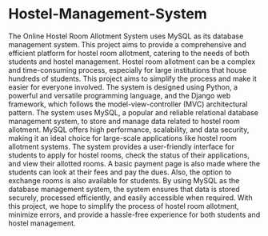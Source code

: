 # Hostel-Management-System

The Online Hostel Room Allotment System uses MySQL as its database management system. This project aims to provide a comprehensive and efficient platform for hostel room allotment, catering to the needs of both students and hostel management. Hostel room allotment can be a complex and time-consuming process, especially for large institutions that house hundreds of students. This project aims to simplify the process and make it easier for everyone involved.
The system is designed using Python, a powerful and versatile programming language, and the Django web framework, which follows the model-view-controller (MVC) architectural pattern. The system uses MySQL, a popular and reliable relational database management system, to store and manage data related to hostel room allotment. MySQL offers high performance, scalability, and data security, making it an ideal choice for large-scale applications like hostel room allotment systems.
The system provides a user-friendly interface for students to apply for hostel
rooms, check the status of their applications, and view their allotted rooms. A basic payment page is also made where the students can look at their fees and pay the dues. Also, the option to exchange rooms is also available for students.
By using MySQL as the database management system, the system ensures that data is stored securely, processed efficiently, and easily accessible when required. With this project, we hope to simplify the process of hostel room allotment, minimize errors, and provide a hassle-free experience for both students and hostel management.
